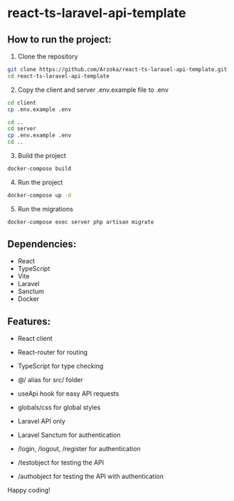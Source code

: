 # react-ts-laravel-api-template

## How to run the project:

1. Clone the repository
```bash
git clone https://github.com/Arzoka/react-ts-laravel-api-template.git
cd react-ts-laravel-api-template
```

2. Copy the client and server .env.example file to .env
```bash
cd client
cp .env.example .env
```

```bash
cd ..
cd server
cp .env.example .env
cd ..
```

3. Build the project
```bash
docker-compose build
```

4. Run the project
```bash
docker-compose up -d
```

5. Run the migrations
```bash
docker-compose exec server php artisan migrate
```

## Dependencies:
- React
- TypeScript
- Vite
- Laravel
- Sanctum
- Docker

## Features:
- React client
- React-router for routing
- TypeScript for type checking
- @/ alias for src/ folder
- useApi hook for easy API requests
- globals/css for global styles

- Laravel API only
- Laravel Sanctum for authentication
- /login, /logout, /register for authentication
- /testobject for testing the API
- /authobject for testing the API with authentication

Happy coding!
